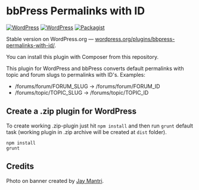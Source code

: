 # bbPress Permalinks with ID

[![WordPress](https://img.shields.io/wordpress/plugin/dt/bbpress-permalinks-with-id.svg)](https://wordpress.org/plugins/bbpress-permalinks-with-id/) [![WordPress](https://img.shields.io/wordpress/v/bbpress-permalinks-with-id.svg)](https://wordpress.org/plugins/bbpress-permalinks-with-id/) [![Packagist](https://img.shields.io/packagist/v/korobochkin/bbpress-permalinks-with-id.svg)](https://packagist.org/packages/korobochkin/bbpress-permalinks-with-id)

Stable version on WordPress.org — [wordpress.org/plugins/bbpress-permalinks-with-id/](https://wordpress.org/plugins/bbpress-permalinks-with-id/).

You can install this plugin with Composer from this repository.

This plugin for WordPress and bbPress converts default permalinks with topic and forum slugs to permalinks with ID's. Examples:

 * /forums/forum/FORUM_SLUG &rarr; /forums/forum/FORUM_ID
 * /forums/topic/TOPIC_SLUG &rarr; /forums/topic/TOPIC_ID

## Create a .zip plugin for WordPress

To create working .zip-plugin just hit `npm install` and then run `grunt` default task (working plugin in .zip archive will be created at `dist` folder).

```
npm install
grunt
```

## Credits

Photo on banner created by [Jay Mantri](https://stocksnap.io/photo/BD7R33PKME).
